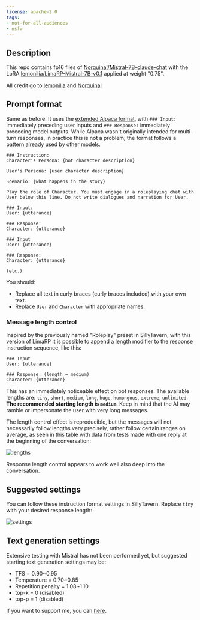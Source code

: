 ```yaml
---
license: apache-2.0
tags:
- not-for-all-audiences
- nsfw
---
```


## Description

This repo contains fp16 files of [Norquinal/Mistral-7B-claude-chat](https://huggingface.co/Norquinal/Mistral-7B-claude-chat) with the LoRA [lemonilia/LimaRP-Mistral-7B-v0.1](https://huggingface.co/lemonilia/LimaRP-Mistral-7B-v0.1) applied at weight "0.75".

All credit go to [lemonilia](https://huggingface.co/lemonilia) and [Norquinal](https://huggingface.co/Norquinal)

## Prompt format
Same as before. It uses the [extended Alpaca format](https://github.com/tatsu-lab/stanford_alpaca),
with `### Input:` immediately preceding user inputs and `### Response:` immediately preceding
model outputs. While Alpaca wasn't originally intended for multi-turn responses, in practice this
is not a problem; the format follows a pattern already used by other models.

```
### Instruction:
Character's Persona: {bot character description}

User's Persona: {user character description}

Scenario: {what happens in the story}

Play the role of Character. You must engage in a roleplaying chat with User below this line. Do not write dialogues and narration for User.

### Input:
User: {utterance}

### Response:
Character: {utterance}

### Input
User: {utterance}

### Response:
Character: {utterance}

(etc.)
```

You should:
- Replace all text in curly braces (curly braces included) with your own text.
- Replace `User` and `Character` with appropriate names.


### Message length control
Inspired by the previously named "Roleplay" preset in SillyTavern, with this
version of LimaRP it is possible to append a length modifier to the response instruction
sequence, like this:

```
### Input
User: {utterance}

### Response: (length = medium)
Character: {utterance}
```

This has an immediately noticeable effect on bot responses. The available lengths are:
`tiny`, `short`, `medium`, `long`, `huge`, `humongous`, `extreme`, `unlimited`. **The 
recommended starting length is `medium`**. Keep in mind that the AI may ramble
or impersonate the user with very long messages.

The length control effect is reproducible, but the messages will not necessarily follow
lengths very precisely, rather follow certain ranges on average, as seen in this table
with data from tests made with one reply at the beginning of the conversation:

![lengths](https://files.catbox.moe/dy39bt.png)

Response length control appears to work well also deep into the conversation.

## Suggested settings
You can follow these instruction format settings in SillyTavern. Replace `tiny` with
your desired response length:

![settings](https://files.catbox.moe/6lcz0u.png)

## Text generation settings
Extensive testing with Mistral has not been performed yet, but suggested starting text
generation settings may be:

- TFS = 0.90~0.95
- Temperature = 0.70~0.85
- Repetition penalty = 1.08~1.10
- top-k = 0 (disabled)
- top-p = 1 (disabled)

If you want to support me, you can [here](https://ko-fi.com/undiai).